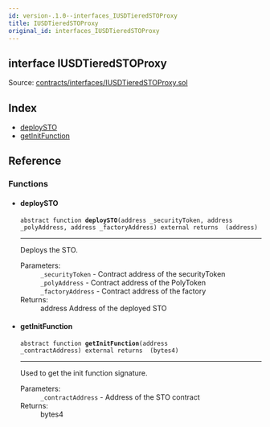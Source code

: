```yaml
---
id: version-.1.0--interfaces_IUSDTieredSTOProxy
title: IUSDTieredSTOProxy
original_id: interfaces_IUSDTieredSTOProxy
---
```


<div class="contract-doc"><div class="contract"><h2 class="contract-header"><span class="contract-kind">interface</span> IUSDTieredSTOProxy</h2><div class="source">Source: <a href="https://github.com/PolymathNetwork/polymath-core/blob/v2.0.0/contracts/interfaces/IUSDTieredSTOProxy.sol" target="_blank">contracts/interfaces/IUSDTieredSTOProxy.sol</a></div></div><div class="index"><h2>Index</h2><ul><li><a href="interfaces_IUSDTieredSTOProxy.html#deploySTO">deploySTO</a></li><li><a href="interfaces_IUSDTieredSTOProxy.html#getInitFunction">getInitFunction</a></li></ul></div><div class="reference"><h2>Reference</h2><div class="functions"><h3>Functions</h3><ul><li><div class="item function"><span id="deploySTO" class="anchor-marker"></span><h4 class="name">deploySTO</h4><div class="body"><code class="signature"><span>abstract </span>function <strong>deploySTO</strong><span>(address _securityToken, address _polyAddress, address _factoryAddress) </span><span>external </span><span>returns  (address) </span></code><hr/><div class="description"><p>Deploys the STO.</p></div><dl><dt><span class="label-parameters">Parameters:</span></dt><dd><div><code>_securityToken</code> - Contract address of the securityToken</div><div><code>_polyAddress</code> - Contract address of the PolyToken</div><div><code>_factoryAddress</code> - Contract address of the factory</div></dd><dt><span class="label-return">Returns:</span></dt><dd>address Address of the deployed STO</dd></dl></div></div></li><li><div class="item function"><span id="getInitFunction" class="anchor-marker"></span><h4 class="name">getInitFunction</h4><div class="body"><code class="signature"><span>abstract </span>function <strong>getInitFunction</strong><span>(address _contractAddress) </span><span>external </span><span>returns  (bytes4) </span></code><hr/><div class="description"><p>Used to get the init function signature.</p></div><dl><dt><span class="label-parameters">Parameters:</span></dt><dd><div><code>_contractAddress</code> - Address of the STO contract</div></dd><dt><span class="label-return">Returns:</span></dt><dd>bytes4</dd></dl></div></div></li></ul></div></div></div>
